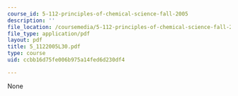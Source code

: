 ```yaml
---
course_id: 5-112-principles-of-chemical-science-fall-2005
description: ''
file_location: /coursemedia/5-112-principles-of-chemical-science-fall-2005/ccbb16d75fe006b975a14fed6d230df4_5_1122005L30.pdf
file_type: application/pdf
layout: pdf
title: 5_1122005L30.pdf
type: course
uid: ccbb16d75fe006b975a14fed6d230df4

---
```

None